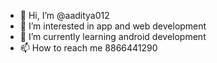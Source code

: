 - 👋 Hi, I’m @aaditya012
- 👀 I’m interested in app and web development
- 🌱 I’m currently learning android development
- 📫 How to reach me 8866441290

<!---
aaditya012/aaditya012 is a ✨ special ✨ repository because its `README.md` (this file) appears on your GitHub profile.
You can click the Preview link to take a look at your changes.
--->
